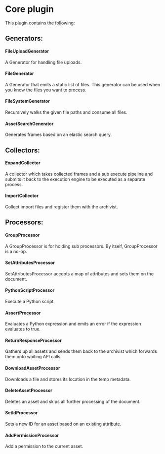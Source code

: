 # Core plugin

This plugin contains the following:

## Generators:

#### FileUploadGenerator
A Generator for handling file uploads.
#### FileGenerator
A Generator that emits a static list of files.  This generator can be used
when you know the files you want to process.
#### FileSystemGenerator
Recursively walks the given file paths and consume all files.
#### AssetSearchGenerator
Generates frames based on an elastic search query.
## Collectors:

#### ExpandCollector
A collector which takes collected frames and a sub execute pipeline and
submits it back to the execution engine to be executed as a separate process.
#### ImportCollector
Collect import files and register them with the archivist.
## Processors:

#### GroupProcessor
A GroupProcessor is for holding sub processors. By itself, GroupProcessor is a no-op.
#### SetAttributesProcessor
SetAttributesProcessor accepts a map of attributes and sets them on the document.
#### PythonScriptProcessor
Execute a Python script.
#### AssertProcessor
Evaluates a Python expression and emits an error if
the expression evaluates to true.
#### ReturnResponseProcessor
Gathers up all assets and sends them back to
the archivist which forwards them onto waiting API calls.
#### DownloadAssetProcessor
Downloads a file and stores its location in the temp metadata.
#### DeleteAssetProcessor
Deletes an asset and skips all further processing of the document.
#### SetIdProcessor
Sets a new ID for an asset based on an existing attribute.
#### AddPermissionProcessor
Add a permission to the current asset.
